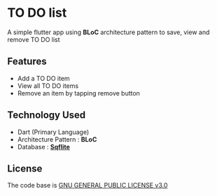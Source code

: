# TO DO list

A simple flutter app using **BLoC** architecture pattern to save, view and remove TO DO list 

## Features

* Add a TO DO item
* View all TO DO items
* Remove an item by tapping remove button 

## Technology Used
- Dart (Primary Language)
- Architecture Pattern : **BLoC**
- Database : [**Sqflite**](https://github.com/tekartik/sqflite "Flutter Database")

## License

The code base is [GNU GENERAL PUBLIC LICENSE v3.0](https://github.com/tanvir-ahmod/ToDoList/blob/master/LICENSE)